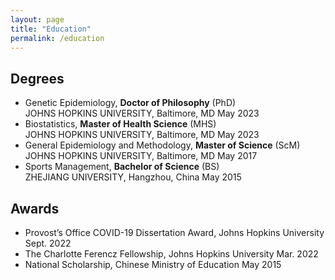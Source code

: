 ```yaml
---
layout: page
title: "Education"
permalink: /education
---
```


## Degrees
- Genetic Epidemiology, **Doctor of Philosophy** (PhD)<br/>
JOHNS HOPKINS UNIVERSITY, Baltimore, MD	May 2023<br/>
- Biostatistics, **Master of Health Science** (MHS)<br/>
JOHNS HOPKINS UNIVERSITY, Baltimore, MD	May 2023<br/>
- General Epidemiology and Methodology, **Master of Science** (ScM)<br/>
JOHNS HOPKINS UNIVERSITY, Baltimore, MD	May 2017<br/>
- Sports Management, **Bachelor of Science** (BS)<br/>
ZHEJIANG UNIVERSITY, Hangzhou, China	May 2015

## Awards
- Provost’s Office COVID-19 Dissertation Award, Johns Hopkins University	Sept. 2022<br/>
- The Charlotte Ferencz Fellowship, Johns Hopkins University	 Mar. 2022<br/>
- National Scholarship, Chinese Ministry of Education	May 2015
